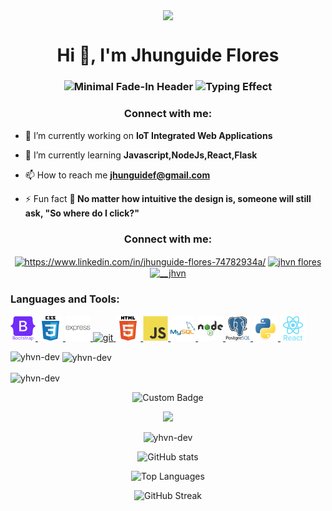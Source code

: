 

<p align="center">
   <img align="center" src="https://capsule-render.vercel.app/api?type=waving&color=gradient&height=200&section=header&text=Welcome%20to%20My%20Profile&fontSize=40&fontColor=fff"/>
</p>


<h1 align="center">Hi 👋, I'm Jhunguide Flores</h1>

<h3 align="center">
   
<!-- Capsule Header -->
<img src="https://capsule-render.vercel.app/api?type=rect&color=gradient&height=30&section=header&fontSize=16&animation=fadeIn&fontColor=ffffff" alt="Minimal Fade-In Header"/>

<!-- Typing Animation -->
<img src="https://readme-typing-svg.demolab.com?font=Poppins&size=22&duration=3000&pause=500&color=ffffff&center=true&width=600&lines=Full+Stack+Web+Developer;UI%2FUX+Enthusiast;Future+Oriented" alt="Typing Effect"/>

</h3>


<h3 align="center">Connect with me:</h3>

<p align="center">
   
   - 🔭 I’m currently working on **IoT Integrated Web Applications**
   
   - 🌱 I’m currently learning **Javascript,NodeJs,React,Flask**
   
   - 📫 How to reach me **jhunguidef@gmail.com**
   
   - ⚡ Fun fact **🧪 No matter how intuitive the design is, someone will still ask, "So where do I click?"**
   
</p>


<h3 align="center">Connect with me:</h3>
<p align="center">
<a href="https://linkedin.com/in/https://www.linkedin.com/in/jhunguide-flores-74782934a/" target="blank"><img align="center" src="https://raw.githubusercontent.com/rahuldkjain/github-profile-readme-generator/master/src/images/icons/Social/linked-in-alt.svg" alt="https://www.linkedin.com/in/jhunguide-flores-74782934a/" height="30" width="40" /></a>
<a href="https://fb.com/jhvn flores" target="blank"><img align="center" src="https://raw.githubusercontent.com/rahuldkjain/github-profile-readme-generator/master/src/images/icons/Social/facebook.svg" alt="jhvn flores" height="30" width="40" /></a>
<a href="https://instagram.com/__jhvn" target="blank"><img align="center" src="https://raw.githubusercontent.com/rahuldkjain/github-profile-readme-generator/master/src/images/icons/Social/instagram.svg" alt="__jhvn" height="30" width="40" /></a>
</p>





<h3 align="left">Languages and Tools:</h3>
<p align="left"> <a href="https://getbootstrap.com" target="_blank" rel="noreferrer"> <img src="https://raw.githubusercontent.com/devicons/devicon/master/icons/bootstrap/bootstrap-plain-wordmark.svg" alt="bootstrap" width="40" height="40"/> </a> <a href="https://www.w3schools.com/css/" target="_blank" rel="noreferrer"> <img src="https://raw.githubusercontent.com/devicons/devicon/master/icons/css3/css3-original-wordmark.svg" alt="css3" width="40" height="40"/> </a> <a href="https://expressjs.com" target="_blank" rel="noreferrer"> <img src="https://raw.githubusercontent.com/devicons/devicon/master/icons/express/express-original-wordmark.svg" alt="express" width="40" height="40"/> </a> <a href="https://git-scm.com/" target="_blank" rel="noreferrer"> <img src="https://www.vectorlogo.zone/logos/git-scm/git-scm-icon.svg" alt="git" width="40" height="40"/> </a> <a href="https://www.w3.org/html/" target="_blank" rel="noreferrer"> <img src="https://raw.githubusercontent.com/devicons/devicon/master/icons/html5/html5-original-wordmark.svg" alt="html5" width="40" height="40"/> </a> <a href="https://developer.mozilla.org/en-US/docs/Web/JavaScript" target="_blank" rel="noreferrer"> <img src="https://raw.githubusercontent.com/devicons/devicon/master/icons/javascript/javascript-original.svg" alt="javascript" width="40" height="40"/> </a> <a href="https://www.mysql.com/" target="_blank" rel="noreferrer"> <img src="https://raw.githubusercontent.com/devicons/devicon/master/icons/mysql/mysql-original-wordmark.svg" alt="mysql" width="40" height="40"/> </a> <a href="https://nodejs.org" target="_blank" rel="noreferrer"> <img src="https://raw.githubusercontent.com/devicons/devicon/master/icons/nodejs/nodejs-original-wordmark.svg" alt="nodejs" width="40" height="40"/> </a> <a href="https://www.postgresql.org" target="_blank" rel="noreferrer"> <img src="https://raw.githubusercontent.com/devicons/devicon/master/icons/postgresql/postgresql-original-wordmark.svg" alt="postgresql" width="40" height="40"/> </a> <a href="https://www.python.org" target="_blank" rel="noreferrer"> <img src="https://raw.githubusercontent.com/devicons/devicon/master/icons/python/python-original.svg" alt="python" width="40" height="40"/> </a> <a href="https://reactjs.org/" target="_blank" rel="noreferrer"> <img src="https://raw.githubusercontent.com/devicons/devicon/master/icons/react/react-original-wordmark.svg" alt="react" width="40" height="40"/> </a> </p>

<p><img align="left" src="https://github-readme-stats.vercel.app/api/top-langs?username=yhvn-dev&show_icons=true&locale=en&layout=compact" alt="yhvn-dev" /></p>

<p>&nbsp;<img align="center" src="https://github-readme-stats.vercel.app/api?username=yhvn-dev&show_icons=true&locale=en" alt="yhvn-dev" /></p>

<p><img align="center" src="https://github-readme-streak-stats.herokuapp.com/?user=yhvn-dev&" alt="yhvn-dev" /></p>



<p align="center">
  <img src="https://img.shields.io/badge/Hello-World-ff7eb3?style=for-the-badge&logo=github&logoColor=white&labelColor=8e44ad" alt="Custom Badge"/>
</p>

<p align="center">
   <img src="https://github-profile-trophy.vercel.app/?username=yhvn-dev&theme=onedark&no-frame=true&column=7&margin-w=10&margin-h=10" />
</p>

<p align="center">
  <!-- Profile Views -->
  <img src="https://komarev.com/ghpvc/?username=yhvn-dev&label=Profile%20views&color=0e75b6&style=flat-square" alt="yhvn-dev" />
</p>




<p align="center">
  <!-- GitHub Stats -->
  <img src="https://github-readme-stats.vercel.app/api?username=yhvn&show_icons=true&theme=radical" alt="GitHub stats" />
</p>

<p align="center">
  <!-- Top Languages -->
  <img src="https://github-readme-stats.vercel.app/api/top-langs/?username=yhvnlayout=compact&theme=radical" alt="Top Languages" />
</p>

<p align="center">
  <!-- Streak Stats -->
  <img src="https://streak-stats.demolab.com/?user=yhvn&theme=radical" alt="GitHub Streak" />
</p>



